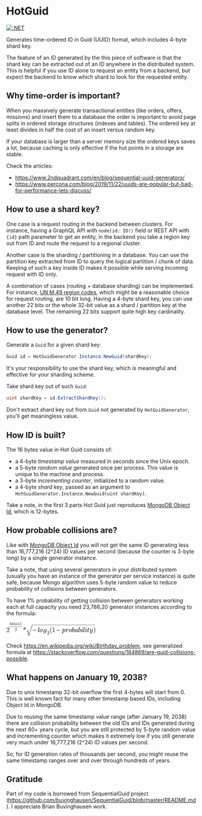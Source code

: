 HotGuid
=======

[![.NET](https://github.com/dmlarionov/HotGuid/actions/workflows/ci.yml/badge.svg)](https://github.com/dmlarionov/HotGuid/actions/workflows/ci.yml)

Generates time-ordered ID in Guid (UUID) format, which includes 4-byte shard key. 

The feature of an ID generated by the this piece of software is that the shard key can be extracted out of an ID anywhere in the distributed system. This is helpful if you use ID alone to request an entity from a backend, but expect the backend to know which shard to look for the requested entity.

Why time-order is important?
----------------------------
When you massively generate transactional entities (like orders, offers, missions) and insert them to a database the order is important to avoid page splits in ordered storage structures (indexes and tables). The ordered key at least divides in half the cost of an insert versus random key.

If your database is larger than a server memory size the ordered keys saves a lot, because caching is only effective if the hot points in a storage are stable.

Check the articles:

- https://www.2ndquadrant.com/en/blog/sequential-uuid-generators/
- https://www.percona.com/blog/2019/11/22/uuids-are-popular-but-bad-for-performance-lets-discuss/

How to use a shard key?
---------------------
One case is a request routing in the backend between clusters. For instance, having a GraphQL API with `node(id: ID!)` field or REST API with `{id}` path parameter to get an entity, in the backend you take a region key out from ID and route the request to a regional cluster.

Another case is the sharding / partitioning in a database. You can use the partition key extracted from ID to query the logical partition / chunk of data. Keeping of such a key inside ID makes it possible while serving incoming request with ID only.

A combination of cases (routing + database sharding) can be implemented. For instance, [UN M.49 region codes](https://unstats.un.org/unsd/methodology/m49/), which might be a reasonable choice for request routing, are 10 bit long. Having a 4-byte shard key, you can use another 22 bits or the whole 32-bit value as a shard / partition key at the database level. The remaining 22 bits support quite high key cardinality.

## How to use the generator?

Generate a `Guid` for a given shard key:

```csharp
Guid id = HotGuidGenerator.Instance.NewGuid(shardKey);
```

It's your responsibility to use the shard key, which is meaningful and effective for your sharding scheme.

Take shard key out of such `Guid`:

```csharp
uint shardKey = id.ExtractShardKey();
```

Don't extract shard key out from `Guid` not generated by `HotGuidGenerator`, you'll get meaningless value.

## How ID is built?

The 16 bytes value in Hot Guid consists of:

- a 4-byte *timestamp value* measured in seconds since the Unix epoch.
- a 5-byte *random value* generated once per process. This value is unique to the machine and process.
- a 3-byte *incrementing counter*, initialized to a random value.
- a 4-byte *shard key*, passed as an argument to `HotGuidGenerator.Instance.NewGuid(uint shardKey)`.

Take a note, in the first 3 parts Hot Guid just reproduces [MongoDB Object Id](https://docs.mongodb.com/manual/reference/method/ObjectId/), which is 12-bytes.

## How probable collisions are?

Like with [MongoDB Object Id](https://docs.mongodb.com/manual/reference/method/ObjectId/) you will not get the same ID generating less than 16,777,216 (2^24) ID values per second (because the counter is 3-byte long) by a single generator instance.

Take a note, that using several generators in your distributed system (usually you have an instance of the generator per service instance) is quite safe, because Mongo algorithm uses 5-byte random value to reduce probability of collisions between generators.

To have 1% probability of getting collision between generators working each at full capacity you need 23,786,20 generator instances according to the formula:

![probability_formula](./.attachments/probability_formula.png)

Check https://en.wikipedia.org/wiki/Birthday_problem, see generalized formula at https://stackoverflow.com/questions/184869/are-guid-collisions-possible.

## What happens on January 19, 2038?

Due to unix timestamp 32-bit overflow the first 4-bytes will start from 0. This is well known fact for many other timestamp based IDs, including Object Id in MongoDB.

Due to reusing the same timestamp value range (after January 19, 2038) there are collision probability between the old IDs and IDs generated during the next 60+ years cycle, but you are still protected by 5-byte random value and incrementing counter which makes it extremely low if you still generate very much under 16,777,216 (2^24) ID values per second.

So, for ID generation rates of thousands per second, you might reuse the same timestamp ranges over and over through hundreds of years.

Gratitude
---------

Part of my code is borrowed from SequentialGuid project (https://github.com/buvinghausen/SequentialGuid/blob/master/README.md). I appreciate Brian Buvinghausen work.